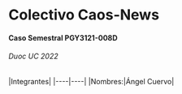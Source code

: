 # Colectivo Caos-News
#### Caso Semestral PGY3121-008D 
###### Duoc UC 2022

|Integrantes|
|----|----|
|Nombres:|Ángel Cuervo|
